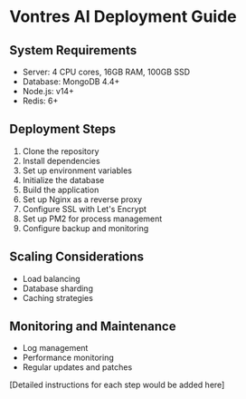 # Vontres AI Deployment Guide

## System Requirements
- Server: 4 CPU cores, 16GB RAM, 100GB SSD
- Database: MongoDB 4.4+
- Node.js: v14+
- Redis: 6+

## Deployment Steps
1. Clone the repository
2. Install dependencies
3. Set up environment variables
4. Initialize the database
5. Build the application
6. Set up Nginx as a reverse proxy
7. Configure SSL with Let's Encrypt
8. Set up PM2 for process management
9. Configure backup and monitoring

## Scaling Considerations
- Load balancing
- Database sharding
- Caching strategies

## Monitoring and Maintenance
- Log management
- Performance monitoring
- Regular updates and patches

[Detailed instructions for each step would be added here]
